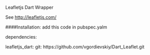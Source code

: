 Leafletjs Dart Wrapper 

See http://leafletjs.com/

####Installation:
add this code in pubspec.yalm

<p>dependencies:</p>
	leafletjs_dart:
	        git: https://github.com/vgordievskiy/Dart_Leaflet.git
